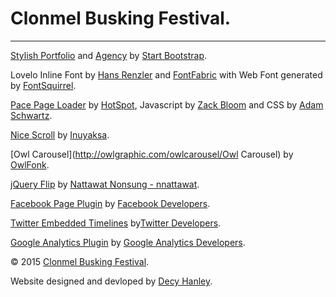 # Clonmel Busking Festival.

--------------------------------------------------------------------------------

[Stylish Portfolio](http://startbootstrap.com/template-overviews/stylish-portfolio/) and [Agency](http://startbootstrap.com/template-overviews/agency/) by [Start Bootstrap](http://startbootstrap.com/).

Lovelo Inline Font by [Hans Renzler](https://www.behance.net/gallery/6787299/Lovelo-Inline-Font) and [FontFabric](http://fontfabric.com/lovelo-font/) with Web Font generated by [FontSquirrel](http://www.fontsquirrel.com/tools/webfont-generator).

[Pace Page Loader](http://github.hubspot.com/pace/docs/welcome/) by [HotSpot](https://github.com/HubSpot), Javascript by [Zack Bloom](https://github.com/zackbloom) and CSS by [Adam Schwartz](https://github.com/adamschwartz).

[Nice Scroll](http://nicescroll.areaaperta.com/) by [Inuyaksa](https://github.com/inuyaksa/jquery.nicescroll).

[Owl Carousel](http://owlgraphic.com/owlcarousel/Owl Carousel) by [OwlFonk](https://github.com/OwlFonk/OwlCarousel).

[jQuery Flip](http://nnattawat.github.io/flip/) by [Nattawat Nonsung - nnattawat](https://github.com/nnattawat).

[Facebook Page Plugin](https://developers.facebook.com/docs/plugins/page-plugin/) by [Facebook Developers](https://developers.facebook.com/).

[Twitter Embedded Timelines](https://dev.twitter.com/web/embedded-timelines) by[Twitter Developers](https://dev.twitter.com/).

[Google Analytics Plugin](https://developers.google.com/analytics/devguides/collection/analyticsjs/) by [Google Analytics Developers](https://developers.google.com/analytics/?hl=en).

© 2015 [Clonmel Busking Festival](http://www.clonmelbuskingfestival.com/).

Website designed and devloped by [Decy Hanley](http://decyhanley.github.io/).
